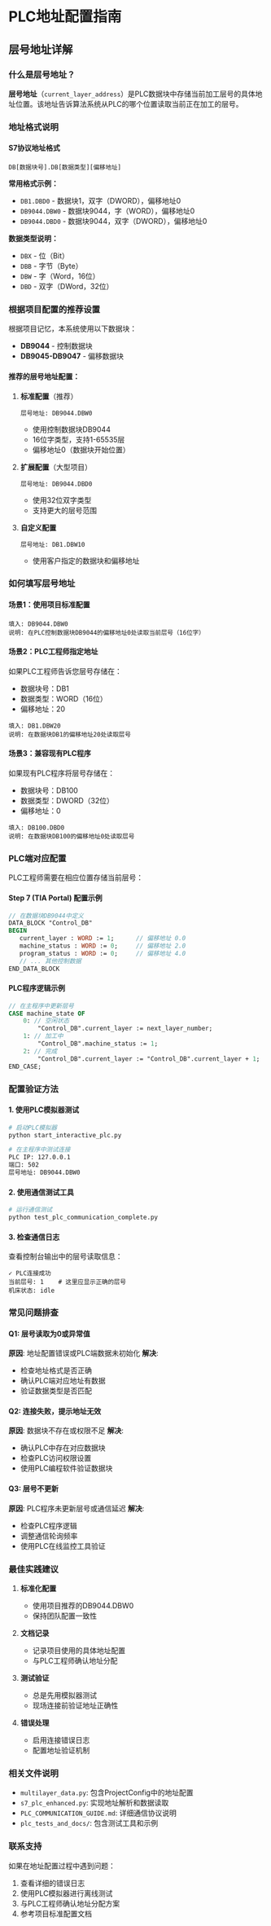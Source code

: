 # PLC地址配置指南

## 层号地址详解

### 什么是层号地址？

**层号地址**（`current_layer_address`）是PLC数据块中存储当前加工层号的具体地址位置。该地址告诉算法系统从PLC的哪个位置读取当前正在加工的层号。

### 地址格式说明

#### S7协议地址格式
```
DB[数据块号].DB[数据类型][偏移地址]
```

**常用格式示例：**
- `DB1.DBD0` - 数据块1，双字（DWORD），偏移地址0
- `DB9044.DBW0` - 数据块9044，字（WORD），偏移地址0  
- `DB9044.DBD0` - 数据块9044，双字（DWORD），偏移地址0

**数据类型说明：**
- `DBX` - 位（Bit）
- `DBB` - 字节（Byte）
- `DBW` - 字（Word，16位）
- `DBD` - 双字（DWord，32位）

### 根据项目配置的推荐设置

根据项目记忆，本系统使用以下数据块：
- **DB9044** - 控制数据块
- **DB9045-DB9047** - 偏移数据块

#### 推荐的层号地址配置：

1. **标准配置**（推荐）
   ```
   层号地址: DB9044.DBW0
   ```
   - 使用控制数据块DB9044
   - 16位字类型，支持1-65535层
   - 偏移地址0（数据块开始位置）

2. **扩展配置**（大型项目）
   ```
   层号地址: DB9044.DBD0
   ```
   - 使用32位双字类型
   - 支持更大的层号范围

3. **自定义配置**
   ```
   层号地址: DB1.DBW10
   ```
   - 使用客户指定的数据块和偏移地址

### 如何填写层号地址

#### 场景1：使用项目标准配置
```
填入: DB9044.DBW0
说明: 在PLC控制数据块DB9044的偏移地址0处读取当前层号（16位字）
```

#### 场景2：PLC工程师指定地址
如果PLC工程师告诉您层号存储在：
- 数据块号：DB1
- 数据类型：WORD（16位）
- 偏移地址：20

```
填入: DB1.DBW20
说明: 在数据块DB1的偏移地址20处读取层号
```

#### 场景3：兼容现有PLC程序
如果现有PLC程序将层号存储在：
- 数据块号：DB100  
- 数据类型：DWORD（32位）
- 偏移地址：0

```
填入: DB100.DBD0
说明: 在数据块DB100的偏移地址0处读取层号
```

### PLC端对应配置

PLC工程师需要在相应位置存储当前层号：

#### Step 7 (TIA Portal) 配置示例
```pascal
// 在数据块DB9044中定义
DATA_BLOCK "Control_DB"
BEGIN
   current_layer : WORD := 1;      // 偏移地址 0.0
   machine_status : WORD := 0;     // 偏移地址 2.0  
   program_status : WORD := 0;     // 偏移地址 4.0
   // ... 其他控制数据
END_DATA_BLOCK
```

#### PLC程序逻辑示例
```pascal
// 在主程序中更新层号
CASE machine_state OF
    0: // 空闲状态
        "Control_DB".current_layer := next_layer_number;
    1: // 加工中
        "Control_DB".machine_status := 1;
    2: // 完成
        "Control_DB".current_layer := "Control_DB".current_layer + 1;
END_CASE;
```

### 配置验证方法

#### 1. 使用PLC模拟器测试
```bash
# 启动PLC模拟器
python start_interactive_plc.py

# 在主程序中测试连接
PLC IP: 127.0.0.1
端口: 502
层号地址: DB9044.DBW0
```

#### 2. 使用通信测试工具
```bash
# 运行通信测试
python test_plc_communication_complete.py
```

#### 3. 检查通信日志
查看控制台输出中的层号读取信息：
```
✓ PLC连接成功
当前层号: 1    # 这里应显示正确的层号
机床状态: idle
```

### 常见问题排查

#### Q1: 层号读取为0或异常值
**原因**: 地址配置错误或PLC端数据未初始化
**解决**: 
- 检查地址格式是否正确
- 确认PLC端对应地址有数据
- 验证数据类型是否匹配

#### Q2: 连接失败，提示地址无效
**原因**: 数据块不存在或权限不足
**解决**:
- 确认PLC中存在对应数据块
- 检查PLC访问权限设置
- 使用PLC编程软件验证数据块

#### Q3: 层号不更新
**原因**: PLC程序未更新层号或通信延迟
**解决**:
- 检查PLC程序逻辑
- 调整通信轮询频率
- 使用PLC在线监控工具验证

### 最佳实践建议

1. **标准化配置**
   - 使用项目推荐的DB9044.DBW0
   - 保持团队配置一致性

2. **文档记录**
   - 记录项目使用的具体地址配置
   - 与PLC工程师确认地址分配

3. **测试验证**
   - 总是先用模拟器测试
   - 现场连接前验证地址正确性

4. **错误处理**
   - 启用连接错误日志
   - 配置地址验证机制

### 相关文件说明

- `multilayer_data.py`: 包含ProjectConfig中的地址配置
- `s7_plc_enhanced.py`: 实现地址解析和数据读取
- `PLC_COMMUNICATION_GUIDE.md`: 详细通信协议说明
- `plc_tests_and_docs/`: 包含测试工具和示例

### 联系支持

如果在地址配置过程中遇到问题：
1. 查看详细的错误日志
2. 使用PLC模拟器进行离线测试  
3. 与PLC工程师确认地址分配方案
4. 参考项目标准配置文档